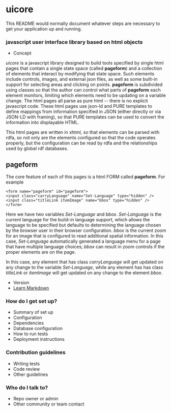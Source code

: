 # uicore #

This README would normally document whatever steps are necessary to get your application up and running.

### javascript user interface library based on html objects ###

* Concept

*uicore* is a javascript library designed to build tools specified by single html pages that contain a single state space (called **pageform**) and a collection of elements that interact by modifying that state space.  Such elements include controls, images, and external json files, as well as some built-in support for selecting areas and clicking on points. **pageform** is subdivided using classes so that the author can control what parts of **pageform** each element monitors, limiting which elements need to be updating on a variable change.  The html pages all parse as pure html -- there is no explicit javascript code.  These html pages use json-ld and PURE templates to define mappings from information specified in JSON (either directly or via JSON-LD with framing), so that PURE templates can be used to convert the information into displayable HTML.

This html pages are written in xhtml, so that elements can be parsed with rdfa, so not only are the elements configured so that the code operates properly, but the configuration can be read by rdfa and the relationships used by global rdf databases.

## pageform ##
The core feature of each of this pages is a html FORM called **pageform**.  For example


    <form name="pageform" id="pageform">
    <input class="carryLanguage" name="Set-Language" type="hidden" />
    <input class="titleLink itemImage" name="bbox" type="hidden" />
    </form>

Here we have two variables *Set-Language* and *bbox*.   *Set-Language* is the current language for the build-in language support, which allows the language to be specified but defaults to determining the language chosen by the browser user in their browser configuration.  *bbox* is the current zoom for an image that is configured to read additional spatial information.  In this case, *Set-Language* automatically generated a language menu for a page that have multiple language choices; *bbox* can result in zoom controls if the proper elements are on the page.  

In this case, any element that has class *carryLanguage* will get updated on any change to the variable *Set-Language*, while any element has has class *titleLink* or *itemImage* will get updated on any change to the element *bbox*.

* Version
* [Learn Markdown](https://bitbucket.org/tutorials/markdowndemo)

### How do I get set up? ###

* Summary of set up
* Configuration
* Dependencies
* Database configuration
* How to run tests
* Deployment instructions

### Contribution guidelines ###

* Writing tests
* Code review
* Other guidelines

### Who do I talk to? ###

* Repo owner or admin
* Other community or team contact